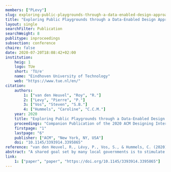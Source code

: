 ```yaml
---
members: ["PLevy"]
slug: exploring-public-playgrounds-through-a-data-enabled-design-approach
title: "Exploring Public Playgrounds through a Data-Enabled Design Approach"
layout: single
searchFilter: Publication
searchWeight: 8
publitype: inproceedings
subsection: conference
chaire: false
date: 2020-07-20T18:08:42+02:00
institution:
    heig: 1
    logo: TUe
    short: 'TU/e'
    name: "Eindhoven University of Technology"
    web: "https://www.tue.nl/en/"
citation:
    authors:
        1: ["van den Heuvel", "Roy", "R."]
        2: ["Levy", "Pierre", "P."]
        3: ["Vos", "Steven", "S.B."]
        4: ["Hummels", "Caroline", "C.C.M."]
    year: 2020
    title: "Exploring Public Playgrounds through a Data-Enabled Design Approach"
    proceedings: "Companion Publication of the 2020 ACM Designing Interactive Systems Conference, DIS2020"
    firstpage: "1"
    lastpage: "6"
    publisher: ["ACM", "New York, NY, USA"]
    doi: "10.1145/3393914.3395865"
reference: "van den Heuvel, R., Lévy, P., Vos, S., & Hummels, C. (2020). Exploring Public Playgrounds through A Data-Enabled Design Approach. Companion Publication of the 2020 ACM Designing Interactive Systems Conference, DIS2020, 1–6. https://doi.org/10.1145/3393914.3395865"
abstract: "A shared goal set by many local governments is to stimulate physical activity in neighborhoods. Public playgrounds play an important role in governmental policies for promoting physical activity. Although these playgrounds are generally considered beneficial for participation in physical activity, detailed data on their use is lacking. As a result, it is not clear to policymakers whether their policy choices are the right ones and designers cannot sufficiently align their design choices with the actual behavior of their end users. This Work-in-Progress presents a sensor-based data collection approach to collect detailed data in a real-life setting over a longer period of time. With this, we adapted the Data-Enabled Design process towards public environments by combining a quantitative sensor implementation alongside qualitative research. We show findings from two months of data collection on seven playgrounds and discuss next steps in the Data-Enabled Design framework."
link:
    1: ["paper", "paper", "https://doi.org/10.1145/3393914.3395865"]
---
```


